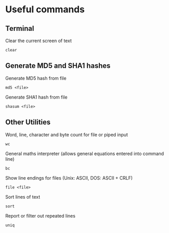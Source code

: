 # Useful commands

## Terminal

Clear the current screen of text

    clear

## Generate MD5 and SHA1 hashes

Generate MD5 hash from file

    md5 <file>

Generate SHA1 hash from file

    shasum <file>

## Other Utilities

Word, line, character and byte count for file or piped input

    wc

General maths interpreter (allows general equations entered into command line)

    bc

Show line endings for files (Unix: ASCII, DOS: ASCII + CRLF)

    file <file>

Sort lines of text

    sort

Report or filter out repeated lines

    uniq
